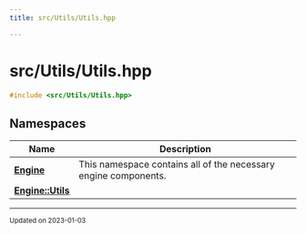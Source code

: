 ```yaml
---
title: src/Utils/Utils.hpp

---
```


# src/Utils/Utils.hpp




```cpp
#include <src/Utils/Utils.hpp>
```

## Namespaces

| Name           | Description    |
| -------------- | -------------- |
| **[Engine](/namespaces/namespaceEngine.md)** | This namespace contains all of the necessary engine components.  |
| **[Engine::Utils](/namespaces/namespaceEngine_1_1Utils.md)** |  |






-------------------------------

<sub>Updated on 2023-01-03</sub>
